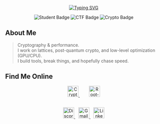 <!-- Banner / aesthetic header -->
<p align="center">
  <!--<img src="https://i.imgur.com/5Li1pya.gif" width="200px" alt="Avatar"><br><br> -->
<a href="https://git.io/typing-svg"><img src="https://readme-typing-svg.herokuapp.com?font=Fira+Code&duration=1500&center=true&vCenter=true&multiline=true&repeat=false&width=435&height=150&lines=Hi+I'm+Paul+Vi%C3%A9+aka+Garab;CTF+player+(mostly+crypto);Student+%40+T%C3%A9l%C3%A9com+Paris;Working+currently+on+lattice+crypto" alt="Typing SVG" /></a>
</p>

<p align="center">
  <img src="https://img.shields.io/badge/Student-🎓-blue?style=for-the-badge" alt="Student Badge" />
  <img src="https://img.shields.io/badge/CTF%20Player-🏴-green?style=for-the-badge" alt="CTF Badge" />
  <img src="https://img.shields.io/badge/Crypto-🔐-purple?style=for-the-badge" alt="Crypto Badge" />
</p>


## About Me
> Cryptography & performance.  
> I work on lattices, post-quantum crypto, and low-level optimization (GPU/CPU).  
> I build tools, break things, and hopefully chase speed.

## Find Me Online

<!-- CTF Platforms -->
<p align="center">
  <a href="https://cryptohack.org/user/Garab/" target="_blank" style="margin: 0 15px;">
    <img src="https://cryptohack.org/static/favicon/android-icon-192x192.png" alt="CryptoHack" height="35" />
  </a>
  <a href="https://www.root-me.org/Garab" target="_blank" style="margin: 0 15px;">
    <img src="https://pbs.twimg.com/profile_images/925763062837252096/43MyHYBN_400x400.jpg" alt="Root‑Me" height="35" />
  </a>
</p>

<br>

<!-- Contact & Social -->
<div align="center">
  <a href="https://discordapp.com/users/.garab." target="_blank" style="margin: 0 5px;">
    <img src="https://img.shields.io/static/v1?message=Discord&logo=discord&color=7289DA&style=for-the-badge" alt="Discord" height="35" />
  </a>
  <a href="mailto:garabpro@gmail.com" target="_blank" style="margin: 0 5px;">
    <img src="https://img.shields.io/static/v1?message=Gmail&logo=gmail&color=D14836&style=for-the-badge" alt="Gmail" height="35" />
  </a>
  <a href="https://www.linkedin.com/in/paul-vie/" target="_blank" style="margin: 0 5px;">
    <img src="https://img.shields.io/static/v1?message=LinkedIn&logo=linkedin&color=0077B5&style=for-the-badge" alt="LinkedIn" height="35" />
  </a>
</div>

<!--

## Tech Stack

<div align="center">
  <table align="center" cellspacing="20" cellpadding="10">
    <tr valign="middle">
      <td>
        <table cellspacing="15" cellpadding="5">
          <tr>
            <td><img src="https://cdn.jsdelivr.net/gh/devicons/devicon/icons/python/python-original.svg" height="40" alt="Python"/></td>
            <td><img src="https://cdn.jsdelivr.net/gh/devicons/devicon/icons/c/c-original.svg" height="40" alt="C"/></td>
          </tr>
          <tr>
            <td><img src="https://upload.wikimedia.org/wikipedia/commons/thumb/1/18/ISO_C%2B%2B_Logo.svg/1822px-ISO_C%2B%2B_Logo.svg.png" height="40" alt="C++"/></td>
            <td><img src="https://cdn.jsdelivr.net/gh/devicons/devicon/icons/ocaml/ocaml-original.svg" height="40" alt="OCaml"/></td>
          </tr>
          <tr>
            <td><img src="https://cdn.jsdelivr.net/gh/devicons/devicon/icons/java/java-original.svg" height="40" alt="Java"/></td>
            <td><img src="https://cdn.jsdelivr.net/gh/devicons/devicon/icons/go/go-original.svg" height="40" alt="Go"/></td>
          </tr>
          <tr>
            <td><img src="https://www.rust-lang.org/logos/rust-logo-512x512.png" height="40" alt="Rust"/></td>
            <td><img src="https://cdn.jsdelivr.net/gh/devicons/devicon/icons/numpy/numpy-original.svg" height="40" alt="NumPy"/></td>
          </tr>
          <tr>
            <td><img src="https://avatars.githubusercontent.com/u/23187665?s=280&v=4" height="40" alt="CuPy"/></td>
            <td><img src="https://www.svgrepo.com/download/373541/cuda.svg" height="40" alt="CUDA"/></td>
          </tr>
        </table>
      </td>
      <td>
        <img src="https://github-readme-stats.vercel.app/api/top-langs/?username=plvie&exclude_repo=plvie.github.io&layout=donut-vertical&theme=tokyonight" alt="Top programming languages" width="240" />
      </td>
    </tr>
  </table>
</div> 

-->

